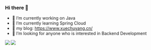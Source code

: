 ### Hi there 👋
- 🔭 I’m currently working on Java
- 🌱 I’m currently learning Spring Cloud
- :hammer: my blog: https://www.xuechuyang.cn/
- 🤔 I’m looking for anyone who is interested in Backend Development
<img align="left" src="https://github-readme-stats.vercel.app/api?username=neowho&show_icons=true&icon_color=CE1D2D&text_color=718096&bg_color=ffffff&hide_title=true" />
<img align="middle" src="https://github-readme-stats.vercel.app/api/top-langs/?username=Chuyang778&&layout=compact" />


<!--
**Chuyang778/Chuyang778** is a ✨ _special_ ✨ repository because its `README.md` (this file) appears on your GitHub profile.

Here are some ideas to get you started:

- 🔭 I’m currently working on ...
- 🌱 I’m currently learning ...
- 👯 I’m looking to collaborate on ...
- 🤔 I’m looking for help with ...
- 💬 Ask me about ...
- 📫 How to reach me: ...
- 😄 Pronouns: ...
- ⚡ Fun fact: ...
-->
